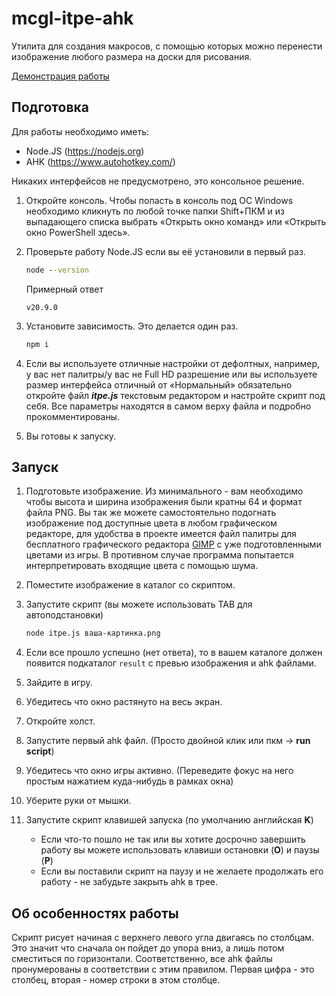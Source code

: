 # mcgl-itpe-ahk

Утилита для создания макросов, с помощью которых можно перенести изображение любого размера на доски для рисования.

[Демонстрация работы](https://i.imgur.com/bFFxQDD.mp4)

## Подготовка

Для работы необходимо иметь:

- Node.JS (https://nodejs.org)
- AHK (https://www.autohotkey.com/)

Никаких интерфейсов не предусмотрено, это консольное решение.

1. Откройте консоль. Чтобы попасть в консоль под ОС Windows необходимо кликнуть по любой точке папки Shift+ПКМ и из выпадающего списка выбрать «Открыть окно команд» или «Открыть окно PowerShell здесь».
2. Проверьте работу Node.JS если вы её установили в первый раз.

   ```cmd
   node --version
   ```

   Примерный ответ

   ```
   v20.9.0
   ```

3. Установите зависимость. Это делается один раз.
   ```cmd
   npm i
   ```
4. Если вы используете отличные настройки от дефолтных, например, у вас нет палитры/у вас не Full HD разрешение или вы используете размер интерфейса отличный от «Нормальный» обязательно откройте файл **_itpe.js_** текстовым редактором и настройте скрипт под себя. Все параметры находятся в самом верху файла и подробно прокомментированы.

5. Вы готовы к запуску.

## Запуск

1. Подготовьте изображение. Из минимального - вам необходимо чтобы высота и ширина изображения были кратны 64 и формат файла PNG. Вы так же можете самостоятельно подогнать изображение под доступные цвета в любом графическом редакторе, для удобства в проекте имеется файл палитры для бесплатного графического редактора [GIMP](https://www.gimp.org/) с уже подготовленными цветами из игры. В противном случае программа попытается интерпретировать входящие цвета с помощью шума.
2. Поместите изображение в каталог со скриптом.
3. Запустите скрипт (вы можете использовать TAB для автоподстановки)

   ```cmd
   node itpe.js ваша-картинка.png
   ```

4. Если все прошло успешно (нет ответа), то в вашем каталоге должен появится подкаталог `result` с превью изображения и ahk файлами.
5. Зайдите в игру.
6. Убедитесь что окно растянуто на весь экран.
7. Откройте холст.
8. Запустите первый ahk файл. (Просто двойной клик или пкм → **run script**)
9. Убедитесь что окно игры активно. (Переведите фокус на него простым нажатием куда-нибудь в рамках окна)
10. Уберите руки от мышки.
11. Запустите скрипт клавишей запуска (по умолчанию английская **K**)
    - Если что-то пошло не так или вы хотите досрочно завершить работу вы можете использовать клавиши остановки (**O**) и паузы (**P**)
    - Если вы поставили скрипт на паузу и не желаете продолжать его работу - не забудьте закрыть ahk в трее.

## Об особенностях работы

Скрипт рисует начиная с верхнего левого угла двигаясь по столбцам. Это значит что сначала он пойдет до упора вниз, а лишь потом сместиться по горизонтали.
Соответственно, все ahk файлы пронумерованы в соответствии с этим правилом. Первая цифра - это столбец, вторая - номер строки в этом столбце.
